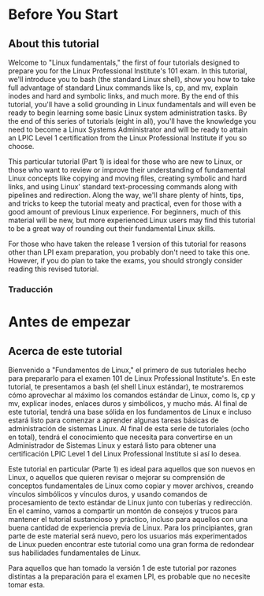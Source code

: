 # Before You Start
## About this tutorial

Welcome to "Linux fundamentals," the first of four tutorials designed to prepare you for the Linux Professional Institute's 101 exam. In this tutorial, we'll introduce you to bash (the standard Linux shell), show you how to take full advantage of standard Linux commands like ls, cp, and mv, explain inodes and hard and symbolic links, and much more. By the end of this tutorial, you'll have a solid grounding in Linux fundamentals and will even be ready to begin learning some basic Linux system administration tasks. By the end of this series of tutorials (eight in all), you'll have the knowledge you need to become a Linux Systems Administrator and will be ready to attain an LPIC Level 1 certification from the Linux Professional Institute if you so choose.

This particular tutorial (Part 1) is ideal for those who are new to Linux, or those who want to review or improve their understanding of fundamental Linux concepts like copying and moving files, creating symbolic and hard links, and using Linux' standard text-processing commands along with pipelines and redirection. Along the way, we'll share plenty of hints, tips, and tricks to keep the tutorial meaty and practical, even for those with a good amount of previous Linux experience. For beginners, much of this material will be new, but more experienced Linux users may find this tutorial to be a great way of rounding out their fundamental Linux skills.

For those who have taken the release 1 version of this tutorial for reasons other than LPI exam preparation, you probably don't need to take this one. However, if you do plan to take the exams, you should strongly consider reading this revised tutorial.

### Traducción 

# Antes de empezar 
## Acerca de este tutorial

Bienvenido a "Fundamentos de Linux," el primero de sus tutoriales hecho para prepararlo para el examen 101 de Linux Professional Institute's. En este tutorial, te presentamos a bash (el shell Linux estándar), te mostraremos cómo aprovechar al máximo los comandos estándar de Linux, como ls, cp y mv, explicar inodes, enlaces duros y simbólicos, y mucho más. Al final de este tutorial, tendrá una base sólida en los fundamentos de Linux e incluso estará listo para comenzar a aprender algunas tareas básicas de administración de sistemas Linux. Al final de esta serie de tutoriales (ocho en total), tendrá el conocimiento que necesita para convertirse en un Administrador de Sistemas Linux y estará listo para obtener una certificación LPIC Level 1 del Linux Professional Institute si así lo desea. 

Este tutorial en particular (Parte 1) es ideal para aquellos que son nuevos en Linux, o aquellos que quieren revisar o mejorar su comprensión de conceptos fundamentales de Linux como copiar y mover archivos, creando vínculos simbólicos y vínculos duros, y usando comandos de procesamiento de texto estándar de Linux junto con tuberías y redirección. En el camino, vamos a compartir un montón de consejos y trucos para mantener el tutorial sustancioso y práctico, incluso para aquellos con una buena cantidad de experiencia previa de Linux. Para los principiantes, gran parte de este material será nuevo, pero los usuarios más experimentados de Linux pueden encontrar este tutorial como una gran forma de redondear sus habilidades fundamentales de Linux.

Para aquellos que han tomado la versión 1 de este tutorial por razones distintas a la preparación para el examen LPI, es probable que no necesite tomar esta.
